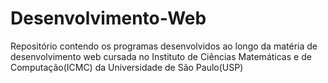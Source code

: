 # Desenvolvimento-Web
Repositório contendo os programas desenvolvidos ao longo da matéria de desenvolvimento web cursada no Instituto de Ciências Matemáticas e de Computação(ICMC) da Universidade de São Paulo(USP) 
